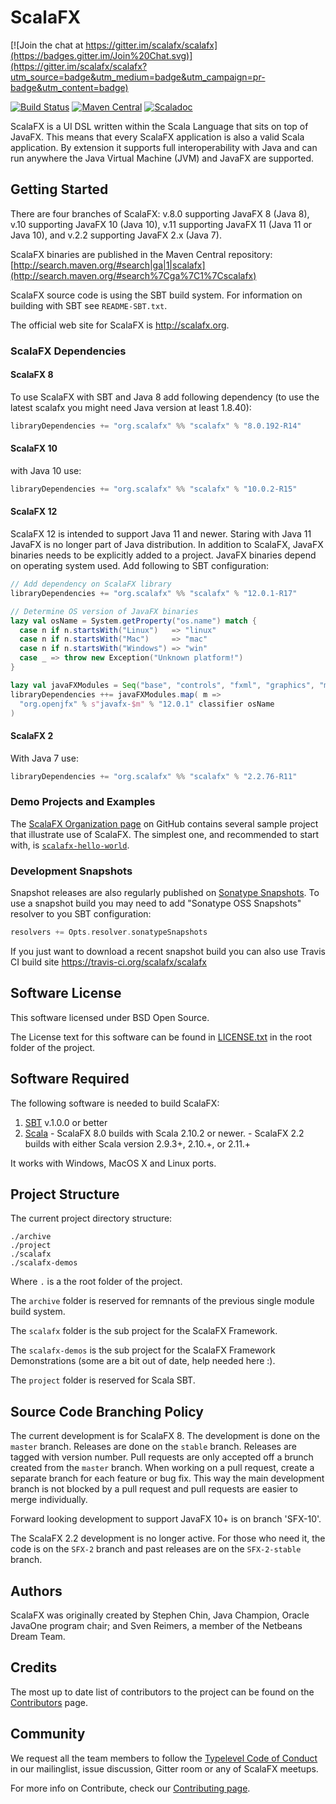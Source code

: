 # ScalaFX
[![Join the chat at https://gitter.im/scalafx/scalafx](https://badges.gitter.im/Join%20Chat.svg)](https://gitter.im/scalafx/scalafx?utm_source=badge&utm_medium=badge&utm_campaign=pr-badge&utm_content=badge)

[![Build Status](https://travis-ci.org/scalafx/scalafx.svg?branch=master)](https://travis-ci.org/scalafx/scalafx)   [![Maven Central](https://maven-badges.herokuapp.com/maven-central/org.scalafx/scalafx_2.11/badge.svg)](https://maven-badges.herokuapp.com/maven-central/org.scalafx/scalafx_2.11) [![Scaladoc](http://javadoc-badge.appspot.com/org.scalafx/scalafx_2.11.svg?label=scaladoc)](http://javadoc-badge.appspot.com/org.scalafx/scalafx_2.11)

ScalaFX is a UI DSL written within the Scala Language that sits on top of JavaFX.
This means that every ScalaFX application is also a valid Scala application.
By extension it supports full interoperability with Java and can run anywhere the Java Virtual Machine (JVM) and JavaFX
are supported.


## Getting Started

There are four branches of ScalaFX: v.8.0 supporting JavaFX 8 (Java 8), v.10 supporting JavaFX 10 (Java 10), v.11 supporting JavaFX 11 (Java 11 or Java 10), and v.2.2 supporting JavaFX 2.x (Java 7).

ScalaFX binaries are published in the Maven Central repository:
[http://search.maven.org/#search|ga|1|scalafx](http://search.maven.org/#search%7Cga%7C1%7Cscalafx)

ScalaFX source code is using the SBT build system.
For information on building with SBT see `README-SBT.txt`.

The official web site for ScalaFX is http://scalafx.org.

### ScalaFX Dependencies

#### ScalaFX 8
To use ScalaFX with SBT and Java 8 add following dependency (to use
the latest scalafx you might need Java version at least 1.8.40):

```scala
libraryDependencies += "org.scalafx" %% "scalafx" % "8.0.192-R14"
```

#### ScalaFX 10

with Java 10 use:
```scala
libraryDependencies += "org.scalafx" %% "scalafx" % "10.0.2-R15"
```

#### ScalaFX 12
ScalaFX 12 is intended to support Java 11 and newer. 
Staring with Java 11 JavaFX is no longer part of Java distribution.
In addition to ScalaFX, JavaFX binaries needs to be explicitly added to a project.
JavaFX binaries depend on operating system used.
Add following to SBT configuration:
```scala
// Add dependency on ScalaFX library
libraryDependencies += "org.scalafx" %% "scalafx" % "12.0.1-R17"

// Determine OS version of JavaFX binaries
lazy val osName = System.getProperty("os.name") match {
  case n if n.startsWith("Linux")   => "linux"
  case n if n.startsWith("Mac")     => "mac"
  case n if n.startsWith("Windows") => "win"
  case _ => throw new Exception("Unknown platform!")
}

lazy val javaFXModules = Seq("base", "controls", "fxml", "graphics", "media", "swing", "web")
libraryDependencies ++= javaFXModules.map( m =>
  "org.openjfx" % s"javafx-$m" % "12.0.1" classifier osName
)
```

#### ScalaFX 2

With Java 7 use:

```scala
libraryDependencies += "org.scalafx" %% "scalafx" % "2.2.76-R11"
```


### Demo Projects and Examples

The [ScalaFX Organization page](https://github.com/scalafx) on GitHub contains several sample
project that illustrate use of ScalaFX.
The simplest one, and recommended to start with, is [`scalafx-hello-world`](https://github.com/scalafx/scalafx-hello-world).

### Development Snapshots

Snapshot releases are also regularly published on [Sonatype Snapshots](https://oss.sonatype.org/content/repositories/snapshots/org/scalafx/). To use a snapshot
build you may need to add "Sonatype OSS Snapshots" resolver to you SBT
configuration:

```scala
resolvers += Opts.resolver.sonatypeSnapshots
```

If you just want to download a recent snapshot build you can also use Travis CI build site
https://travis-ci.org/scalafx/scalafx


## Software License

This software licensed under BSD Open Source.

The License text for this software can be found in [LICENSE.txt](LICENSE.txt) in the root
folder of the project.


## Software Required

The following software is needed to build ScalaFX:

  1. [SBT](http://www.scala-sbt.org/) v.1.0.0 or better
  2. [Scala](http://www.scala.org/)
    - ScalaFX 8.0 builds with Scala 2.10.2 or newer.
    - ScalaFX 2.2 builds with either Scala version 2.9.3+, 2.10.+, or 2.11.+

It works with Windows, MacOS X and Linux ports.


## Project Structure

The current project directory structure:

    ./archive
    ./project
    ./scalafx
    ./scalafx-demos

Where `.` is a the root folder of the project.

The `archive` folder is reserved for remnants of the previous single module
build system.

The `scalafx` folder is the sub project for the ScalaFX Framework.

The `scalafx-demos` is the sub project for the ScalaFX Framework Demonstrations (some are a bit out of date, help needed here :).

The `project` folder is reserved for Scala SBT.


## Source Code Branching Policy

The current development is for ScalaFX 8.
The development is done on the `master` branch.
Releases are done on the `stable` branch.
Releases are tagged with version number.
Pull requests are only accepted off a brunch created from the `master` branch.
When working on a pull request, create a separate branch for each feature or bug fix.
This way the main development branch is not blocked by a pull request and pull requests are easier to merge individually.

Forward looking development to support JavaFX 10+ is on branch 'SFX-10'.


The ScalaFX 2.2 development is no longer active.
For those who need it, the code is on the `SFX-2` branch and past releases are on the `SFX-2-stable` branch.


## Authors

ScalaFX was originally created by Stephen Chin, Java Champion, Oracle JavaOne
program chair; and Sven Reimers, a member of the Netbeans Dream Team.


## Credits

The most up to date list of contributors to the project can be found on the [Contributors](https://github.com/scalafx/scalafx/graphs/contributors) page.


## Community
We request all the team members to follow the [Typelevel Code of Conduct](http://typelevel.org/conduct.html) in our mailinglist, issue discussion, Gitter room or any of ScalaFX meetups.

For more info on Contribute, check our [Contributing page](http://http://www.scalafx.org/docs/contributing/).

